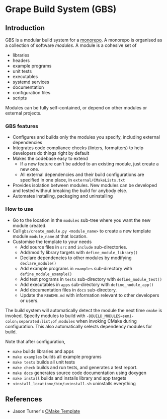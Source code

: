 # Grape Build System (GBS)

## Introduction

GBS is a modular build system for a [monorepo](https://en.wikipedia.org/wiki/Monorepo). A monorepo is organised as a collection of software _modules_. A module is a cohesive set of

- libraries
- headers
- example programs
- unit tests
- executables
- systemd services
- documentation
- configuration files
- scripts

Modules can be fully self-contained, or depend on other modules or external projects.

### GBS features

- Configures and builds only the modules you specify, including external dependencies
- Integrates code compliance checks (linters, formatters) to help developers do things right by default
- Makes the codebase easy to extend
  - If a new feature can't be added to an existing module, just create a new one.
  - All external dependencies and their build configurations are specified in one place, in `external/CMakeLists.txt`
- Provides isolation between modules. New modules can be developed and tested without breaking the build for anybody else.
- Automates installing, packaging and uninstalling  

### How to use

- Go to the location in the `modules` sub-tree where you want the new module created.
- Call `gbs/create_module.py <module_name>` to create a new template module `module_name` at that location.
- Customise the template to your needs
  - Add source files in `src` and `include` sub-directories.
  - Add/modify library targets with `define_module_library()`
  - Declare dependencies to other modules by modifying `declare_module()`
  - Add example programs in `examples` sub-directory with `define_module_example()`
  - Add test programs in `tests` sub-directory with `define_module_test()`
  - Add executables in `apps` sub-directory with `define_nodule_app()`
  - Add documentation files in `docs` sub-directory.
  - Update the `README.md` with information relevant to other developers or users.

The build system will automatically detect the module the next time `cmake` is invoked. Specify modules to build
with `-DBUILD_MODULES=semi-colon;separated;list;of;modules` when invoking CMake during configuration. This also
automatically selects dependency modules for build.

Note that after configuration,

- `make` builds libraries and apps
- `make examples` builds all example programs
- `make tests` builds all unit tests
- `make check` builds and run tests, and generates a test report.
- `make docs` generates source code documentation using doxygen
- `make install` builds and installs library and app targets
- `<install_location>/bin/uninstall.sh` uninstalls everything

## References

- Jason Turner's [CMake Template](https://github.com/cpp-best-practices/cmake_template)
